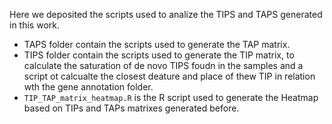 Here we deposited the scripts used to analize the TIPS and TAPS generated in this work. 
  - TAPS folder contain the scripts used to generate the TAP matrix.
  - TIPS folder contain the scripts used to generate the TIP matrix,  to calculate the saturation of de novo TIPS foudn in the samples and a script ot calcualte the closest deature and place of thew TIP in relation wth the gene annotation folder. 
  - `TIP_TAP_matrix_heatmap.R` is the R script used to generate the Heatmap based on TIPs and TAPs matrixes generated before. 
